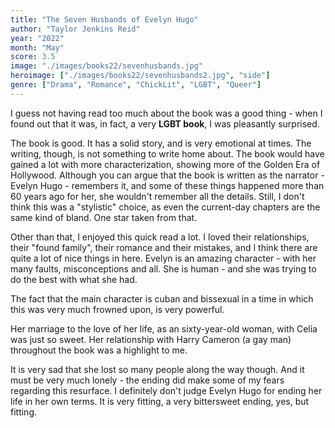 ```yaml
---
title: "The Seven Husbands of Evelyn Hugo"
author: "Taylor Jenkins Reid"
year: "2022"
month: "May"
score: 3.5
image: "./images/books22/sevenhusbands.jpg"
heroimage: ["./images/books22/sevenhusbands2.jpg", "side"]
genre: ["Drama", "Romance", "ChickLit", "LGBT", "Queer"]
---
```


I guess not having read too much about the book was a good thing - when I found out that it was, in fact, a very **LGBT book**, I was pleasantly surprised.

The book is good. It has a solid story, and is very emotional at times. The writing, though, is not something to write home about. The book would have gained a lot with more characterization, showing more of the Golden Era of Hollywood. Although you can argue that the book is written as the narrator - Evelyn Hugo - remembers it, and some of these things happened more than 60 years ago for her, she wouldn't remember all the details. Still, I don't think this was a "stylistic" choice, as even the current-day chapters are the same kind of bland. One star taken from that.

Other than that, I enjoyed this quick read a lot. I loved their relationships, their "found family", their romance and their mistakes, and I think there are quite a lot of nice things in here. Evelyn is an amazing character - with her many faults, misconceptions and all. She is human - and she was trying to do the best with what she had.

The fact that the main character is cuban and bissexual in a time in which this was very much frowned upon, is very powerful.

Her marriage to the love of her life, as an sixty-year-old woman, with Celia was just so sweet. Her relationship with Harry Cameron (a gay man) throughout the book was a highlight to me.

It is very sad that she lost so many people along the way though. And it must be very much lonely - the ending did make some of my fears regarding this resurface. I definitely don't judge Evelyn Hugo for ending her life in her own terms. It is very fitting, a very bittersweet ending, yes, but fitting.
